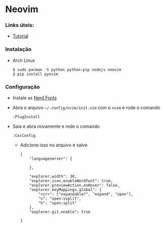 # Neovim

### Links úteis:
  * [Tutorial](https://www.manualdocodigo.com.br/vim-basico/)

### Instalação
  * Arch Linux
    ````
    $ sudo pacman -S python python-pip nodejs neovim
    $ pip install pynvim
    ````

### Configuração
  * Instale as [Nerd Fonts](https://github.com/ryanoasis/nerd-fonts#option-3-install-script)

  * Abra o arquivo `~/.config/nvim/init.vim` com o `nvim` e rode o comando
    ````
    :PlugInstall
    ````
  * Saia e abra novamente e rode o comando
    ````
    :CocConfig
    ````
    * Adicione isso no arquivo e salve
      ````
      {
          "languageserver": {

          },

          "explorer.width": 30,
          "explorer.icon.enableNerdfont": true,
          "explorer.previewAction.onHover": false,
          "explorer.keyMappings.global": {
              "<cr>": ["expandable?", "expand", "open"],
              "v": "open:vsplit",
              "h": "open:split"
          },
          "explorer.git.enable": true
    
      }
      ````
